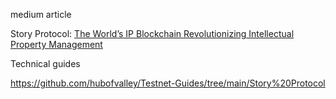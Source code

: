 medium article

Story Protocol: [The World’s IP Blockchain Revolutionizing Intellectual Property Management](https://medium.com/@grandvalley/story-protocol-the-worlds-ip-blockchain-revolutionizing-intellectual-property-management-021d4d3ab03a)

Technical guides

https://github.com/hubofvalley/Testnet-Guides/tree/main/Story%20Protocol